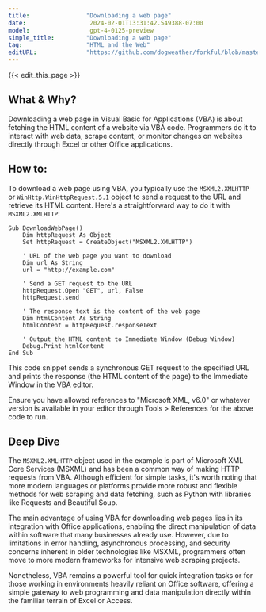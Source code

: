 ```yaml
---
title:                "Downloading a web page"
date:                  2024-02-01T13:31:42.549388-07:00
model:                 gpt-4-0125-preview
simple_title:         "Downloading a web page"
tag:                  "HTML and the Web"
editURL:              "https://github.com/dogweather/forkful/blob/master/content/en/vba/downloading-a-web-page.md"
---
```


{{< edit_this_page >}}

## What & Why?

Downloading a web page in Visual Basic for Applications (VBA) is about fetching the HTML content of a website via VBA code. Programmers do it to interact with web data, scrape content, or monitor changes on websites directly through Excel or other Office applications.

## How to:

To download a web page using VBA, you typically use the `MSXML2.XMLHTTP` or `WinHttp.WinHttpRequest.5.1` object to send a request to the URL and retrieve its HTML content. Here's a straightforward way to do it with `MSXML2.XMLHTTP`:

```Visual Basic for Applications
Sub DownloadWebPage()
    Dim httpRequest As Object
    Set httpRequest = CreateObject("MSXML2.XMLHTTP")
    
    ' URL of the web page you want to download
    Dim url As String
    url = "http://example.com"
    
    ' Send a GET request to the URL
    httpRequest.Open "GET", url, False
    httpRequest.send
    
    ' The response text is the content of the web page
    Dim htmlContent As String
    htmlContent = httpRequest.responseText
    
    ' Output the HTML content to Immediate Window (Debug Window)
    Debug.Print htmlContent
End Sub
```
This code snippet sends a synchronous GET request to the specified URL and prints the response (the HTML content of the page) to the Immediate Window in the VBA editor.

Ensure you have allowed references to "Microsoft XML, v6.0" or whatever version is available in your editor through Tools > References for the above code to run.

## Deep Dive

The `MSXML2.XMLHTTP` object used in the example is part of Microsoft XML Core Services (MSXML) and has been a common way of making HTTP requests from VBA. Although efficient for simple tasks, it's worth noting that more modern languages or platforms provide more robust and flexible methods for web scraping and data fetching, such as Python with libraries like Requests and Beautiful Soup.

The main advantage of using VBA for downloading web pages lies in its integration with Office applications, enabling the direct manipulation of data within software that many businesses already use. However, due to limitations in error handling, asynchronous processing, and security concerns inherent in older technologies like MSXML, programmers often move to more modern frameworks for intensive web scraping projects.

Nonetheless, VBA remains a powerful tool for quick integration tasks or for those working in environments heavily reliant on Office software, offering a simple gateway to web programming and data manipulation directly within the familiar terrain of Excel or Access.
